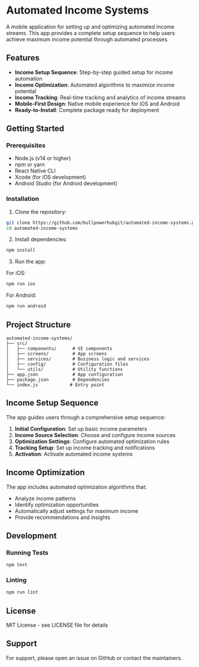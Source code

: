# Automated Income Systems

A mobile application for setting up and optimizing automated income streams. This app provides a complete setup sequence to help users achieve maximum income potential through automated processes.

## Features

- **Income Setup Sequence**: Step-by-step guided setup for income automation
- **Income Optimization**: Automated algorithms to maximize income potential
- **Income Tracking**: Real-time tracking and analytics of income streams
- **Mobile-First Design**: Native mobile experience for iOS and Android
- **Ready-to-Install**: Complete package ready for deployment

## Getting Started

### Prerequisites

- Node.js (v14 or higher)
- npm or yarn
- React Native CLI
- Xcode (for iOS development)
- Android Studio (for Android development)

### Installation

1. Clone the repository:
```bash
git clone https://github.com/bullpowerhubgit/automated-income-systems.git
cd automated-income-systems
```

2. Install dependencies:
```bash
npm install
```

3. Run the app:

For iOS:
```bash
npm run ios
```

For Android:
```bash
npm run android
```

## Project Structure

```
automated-income-systems/
├── src/
│   ├── components/      # UI components
│   ├── screens/         # App screens
│   ├── services/        # Business logic and services
│   ├── config/          # Configuration files
│   └── utils/           # Utility functions
├── app.json             # App configuration
├── package.json         # Dependencies
└── index.js            # Entry point
```

## Income Setup Sequence

The app guides users through a comprehensive setup sequence:

1. **Initial Configuration**: Set up basic income parameters
2. **Income Source Selection**: Choose and configure income sources
3. **Optimization Settings**: Configure automated optimization rules
4. **Tracking Setup**: Set up income tracking and notifications
5. **Activation**: Activate automated income systems

## Income Optimization

The app includes automated optimization algorithms that:
- Analyze income patterns
- Identify optimization opportunities
- Automatically adjust settings for maximum income
- Provide recommendations and insights

## Development

### Running Tests
```bash
npm test
```

### Linting
```bash
npm run lint
```

## License

MIT License - see LICENSE file for details

## Support

For support, please open an issue on GitHub or contact the maintainers.
